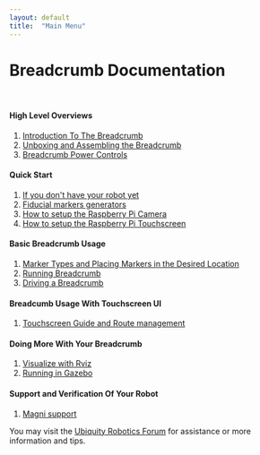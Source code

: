 ```yaml
---
layout: default
title:  "Main Menu"
---
```


# Breadcrumb Documentation

<!--
<H3 style="color:red">Warning</H3>

The Breadcrumb robot is strong, fast, and heavy. Initially, use lumber, bricks, or whatever you have to lift the wheels free of the floor, or run it somewhere where it can't hurt anyone or anything if it surprises you. NOT ON A TABLE TOP.

<H4 style="color:red">Always remove the red battery cable for any work on boards to remove live voltage from the main board</H4>

-->
<br>

#### High Level Overviews

1.  [Introduction To The Breadcrumb](breadcrumb/high_overview/introduction.md)
2.  [Unboxing and Assembling the Breadcrumb](breadcrumb/high_overview/unboxing/unboxing.md)
3.  [Breadcrumb Power Controls](breadcrumb/high_overview/breadcrumb_key.md)

#### Quick Start

1.  [If you don't have your robot yet](breadcrumb/quick_start/before_arrival.md)
2.  [Fiducial markers generators](breadcrumb/quick_start/generators/how_to_generate_markers.md)
3.  [How to setup the Raspberry Pi Camera](breadcrumb/quick_start/camera.md)
4.  [How to setup the Raspberry Pi Touchscreen](breadcrumb/quick_start/touchscreen.md)

#### Basic Breadcrumb Usage

1.  [Marker Types and Placing Markers in the Desired Location](breadcrumb/basic_usage/marker_info/marker_types_and_placing_them.md)
2.  [Running Breadcrumb](breadcrumb/basic_usage/running_breadcrumb.md)
3.  [Driving a Breadcrumb](breadcrumb/basic_usage/driving_a_breadcrumb.md)

#### Breadcumb Usage With Touchscreen UI

1.  [Touchscreen Guide and Route management](breadcrumb/touchscreen/breadcrumb_usage_with_touchscreen.md)


#### Doing More With Your Breadcrumb

1.  [Visualize with Rviz]((breadcrumb/doing_more/rviz.md))
1.  [Running in Gazebo]((breadcrumb/doing_more/gazebo.md))

#### Support and Verification Of Your Robot

1. [Magni support](https://learn.ubiquityrobotics.com/)

You may visit the [Ubiquity Robotics Forum](https://forum.ubiquityrobotics.com) for assistance or more information and tips.
